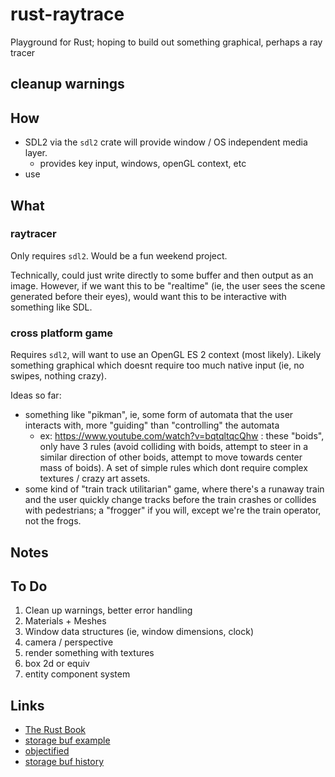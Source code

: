 # rust-raytrace
Playground for Rust; hoping to build out something graphical, perhaps a ray tracer

## cleanup warnings

## How
* SDL2 via the `sdl2` crate will provide window / OS independent media layer.
  - provides key input, windows, openGL context, etc
* use 
  
## What
### raytracer
Only requires `sdl2`. Would be a fun weekend project.
 
Technically, could just write directly to some buffer and then output as an image. However, if we want this to be "realtime" (ie, the user sees the scene generated before their eyes), would want this to be interactive with something like SDL.
 
### cross platform game
Requires `sdl2`, will want to use an OpenGL ES 2 context (most likely).
Likely something graphical which doesnt require too much native input (ie, no swipes, nothing crazy).

Ideas so far:
* something like "pikman", ie, some form of automata that the user interacts with, more "guiding" than "controlling" the automata
  - ex: https://www.youtube.com/watch?v=bqtqltqcQhw : these "boids", only have 3 rules (avoid colliding with boids, attempt to steer in a similar direction of other boids, attempt to move towards center mass of boids). A set of simple rules which dont require complex textures / crazy art assets.
* some kind of "train track utilitarian" game, where there's a runaway train and the user quickly change tracks before the train crashes or collides with pedestrians; a "frogger" if you will, except we're the train operator, not the frogs.

## Notes

## To Do
1. Clean up warnings, better error handling
1. Materials + Meshes
1. Window data structures (ie, window dimensions, clock)
1. camera / perspective
1. render something with textures
1. box 2d or equiv
1. entity component system

## Links
* [The Rust Book](https://doc.rust-lang.org/book/)
* [storage buf example](https://www.geeks3d.com/20140704/tutorial-introduction-to-opengl-4-3-shader-storage-buffers-objects-ssbo-demo/)
* [objectified](https://www.tomdalling.com/blog/modern-opengl/05-model-assets-and-instances/)
* [storage buf history](https://github.com/lorenmh/rust-raytrace/blob/159ebbf2522af974c9828b71b8909e909e74037f/src/main.rs#L132-L139)
